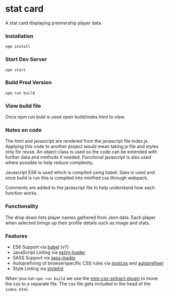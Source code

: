 # stat card

A stat card displaying premiership player data.

### Installation

```
npm install
```

### Start Dev Server

```
npm start
```

### Build Prod Version

```
npm run build
```

### View build file

Once npm run buld is used open build/index.html to view.

### Notes on code

The html and javascript are rendered from the javascript file index.js. Applying this code to another project would mean taking js file and styles only for reuse. An object class is used so the code can be extended with further data and methods if needed. Functional javascript is also used where possible to help reduce complexity.

Javascript ES6 is used which is compiled using babel. Sass is used and once build is run this is compiled into minified css through webpack.

Comments are added to the javascript file to help understand how each function works.

### Functionality

The drop down lists player names gathered from Json data. Each player when selected brings up their profile details such as image and stats.

### Features

- ES6 Support via [babel](https://babeljs.io/) (v7)
- JavaScript Linting via [eslint-loader](https://github.com/MoOx/eslint-loader)
- SASS Support via [sass-loader](https://github.com/jtangelder/sass-loader)
- Autoprefixing of browserspecific CSS rules via [postcss](https://postcss.org/) and [autoprefixer](https://github.com/postcss/autoprefixer)
- Style Linting via [stylelint](https://stylelint.io/)

When you run `npm run build` we use the [mini-css-extract-plugin](https://github.com/webpack-contrib/mini-css-extract-plugin) to move the css to a separate file. The css file gets included in the head of the `index.html`.
